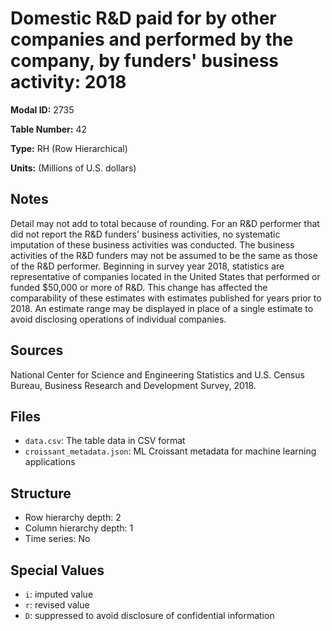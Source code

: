 # Domestic R&D paid for by other companies and performed by the company, by funders' business activity: 2018

**Modal ID:** 2735

**Table Number:** 42

**Type:** RH (Row Hierarchical)

**Units:** (Millions of U.S. dollars)

## Notes

Detail may not add to total because of rounding. For an R&D performer that did not report the R&D funders' business activities, no systematic imputation of these business activities was conducted. The business activities of the R&D funders may not be assumed to be the same as those of the R&D performer. Beginning in survey year 2018, statistics are representative of companies located in the United States that performed or funded $50,000 or more of R&D. This change has affected the comparability of these estimates with estimates published for years prior to 2018. An estimate range may be displayed in place of a single estimate to avoid disclosing operations of individual companies.

## Sources

National Center for Science and Engineering Statistics and U.S. Census Bureau, Business Research and Development Survey, 2018.

## Files

- `data.csv`: The table data in CSV format
- `croissant_metadata.json`: ML Croissant metadata for machine learning applications

## Structure

- Row hierarchy depth: 2
- Column hierarchy depth: 1
- Time series: No

## Special Values

- `i`: imputed value
- `r`: revised value
- `D`: suppressed to avoid disclosure of confidential information
